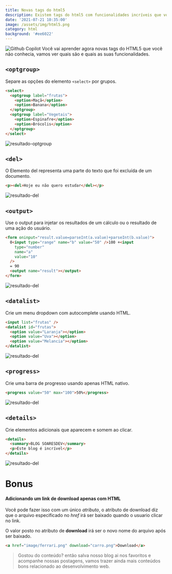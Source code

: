 ```yaml
---
title: Novas tags do html5
description: Existem tags do html5 com funcionalidades incríveis que você pode não conhecer, descubra quais são.
date: '2021-07-21 10:35:00'
image: /assets/img/html5.png
category: html
background: '#ee6022'
---
```


![Github Copilot](../assets/img/html5.png)
Você vai aprender agora novas tags do HTML5 que você não conhecia, vamos ver quais são e quais as suas funcionalidades.

## `<optgroup>`

Separe as opções do elemento `<select>` por grupos.

```html
<select>
  <optgroup label="frutas">
    <option>Maçã</option>
    <option>Banana</option>
  </optgroup>
  <optgroup label="Vegetais">
    <option>Espinafre</option>
    <option>Brócolis</option>
  </optgroup>
</select>
```

![resultado-optgroup](../assets/img/html5-novas-tags-01.png)

## `<del>`

O Elemento del representa uma parte do texto que foi excluída de um documento.

```html
<p><del>Hoje eu não quero estudar</del></p>
```

![resultado-del](../assets/img/html5-novas-tags-02.png)

## `<output>`

Use o output para injetar os resultados de um cálculo ou o resultado de uma ação do usuário.

```html
<form oninput="result.value=parseInt(a.value)+parseInt(b.value)">
  0<input type="range" name="b" value="50" />100 +<input
    type="number"
    name="a"
    value="10"
  />
  = 90
  <output name="result"></output>
</form>
```

![resultado-del](../assets/img/html5-novas-tags-03.png)

## `<datalist>`

Crie um menu dropdown com autocomplete usando HTML.

```html
<input list="frutas" />
<datalist id="frutas">
  <option value="Laranja"></option>
  <option value="Uva"></option>
  <option value="Melancia"></option>
</datalist>
```

![resultado-del](../assets/img/html5-novas-tags-04.png)

## `<progress>`

Crie uma barra de progresso usando apenas HTML nativo.

```html
<progress value="50" max="100">50%</progress>
```

![resultado-del](../assets/img/html5-novas-tags-05.png)

## `<details>`

Crie elementos adicionais que aparecem e somem ao clicar.

```html
<details>
  <summary>BLOG SOARESDEV</summary>
  <p>Este blog é incrível</p>
</details>
```

![resultado-del](../assets/img/html5-novas-tags-06.png)

# Bonus

#### Adicionando um link de download apenas com HTML

Você pode fazer isso com um único _atributo_, o atributo de download diz que o arquivo especificado no _href_ irá ser baixado quando o usuario clicar no link.

O valor posto no atributo de **download** irá ser o novo nome do arquivo após ser baixado.

```html
<a href="image/ferrari.png" download="carro.png">Download</a>
```

> Gostou do conteúdo? então salva nosso blog ai nos favoritos e acompanhe nossas postagens, vamos trazer ainda mais conteúdos bons relacionado ao desenvolvimento web.
